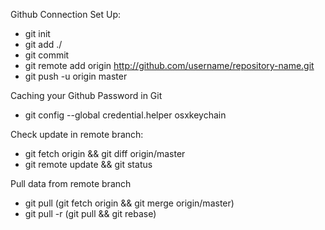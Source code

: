 Github Connection Set Up:
* git init
* git add ./
* git commit
* git remote add origin http://github.com/username/repository-name.git
* git push -u origin master

Caching your Github Password in Git
* git config --global credential.helper osxkeychain

Check update in remote branch:
* git fetch origin && git diff origin/master
* git remote update && git status

Pull data from remote branch
* git pull (git fetch origin && git merge origin/master)
* git pull -r (git pull && git rebase)
